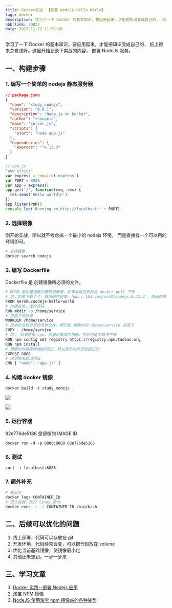 ```yaml
---
title: Docker实战一【部署 NodeJs Hello World】
tags: docker
description: 学习了一下 Docker 的基本知识，要应用起来，才能把知识变成自己的， 纸上得来总觉浅呀。这里开始记录下实战的内容， 部署 NodeJs 服务。
abbrlink: 29823
date: 2017-11-22 11:57:26
---
```


学习了一下 Docker 的基本知识，要应用起来，才能把知识变成自己的， 纸上得来总觉浅呀。这里开始记录下实战的内容， 部署 NodeJs 服务。

## 一、构建步骤

### 1. 编写一个简单的 nodejs 静态服务器

```json
// package.json
{
  "name": "study_nodejs",
  "version": "0.0.1",
  "description": "Node.js on Docker",
  "author": "zhongxia",
  "main": "server.js",
  "scripts": {
    "start": "node app.js"
  },
  "dependencies": {
    "express": "^4.13.3"
  }
}
```

```javascript
// app.js
'use strict'
var express = require('express')
var PORT = 8888
var app = express()
app.get('/', function(req, res) {
  res.send('Hello world\n')
})
app.listen(PORT)
console.log('Running on http://localhost:' + PORT)
```

### 2. 选择镜像

刚开始实战，所以就不考虑搞一个最小的 nodejs 环境， 而是直接找一个可以用的 环境即可。

```bash
# 查找镜像
docker search nodejs
```

### 3. 编写 Dockerfile

Dockerfile 是 创建镜像所必须的文件。

```bash
# FORM 是构建镜像的基础镜像源，如果本地没有则会 docker pull 下来
# 坑：如果下载不了，就用国内镜像: hub.c.163.com/nce2/nodejs:0.12.2 ，原因你懂的
FROM heroku/nodejs-hello-world
# 创建目录，保存源码
RUN mkdir -p /home/service
# 设置工作目录
WORKDIR /home/service
# 把本机当前目录的所有文件，拷贝到 镜像中的 /home/service 目录下
COPY . /home/service
# 坑： 如果使用 npm，则要设置国内镜像，否则可能下载不下来
RUN npm config set registry https://registry.npm.taobao.org
RUN npm install
# 镜像对外暴露除8888宽口，默认是不对外开放接口的
EXPOSE 8888
# 这里用来启动项目
CMD [ "node", "app.js" ]
```

### 4. 构建 docker 镜像

```
docker build -t study_nodejs .
```

![](https://ws3.sinaimg.cn/large/006tNc79gy1flqqo6ponoj30wc0osq4c.jpg)

![](https://ws1.sinaimg.cn/large/006tNc79gy1flqqon4inyj318y04wglr.jpg)

### 5. 运行容器

82e776de5186 是镜像的 IMAGE ID

```
docker run -d -p 8888:8888 82e776de5186
```

### 6. 测试

```
curl -i localhost:8888
```

### 7. 额外补充

```bash
# 看日志
docker logs CONTAINER_ID
# 进入容器，执行 linux 命令
docker exec -i -t CONTAINER_ID /bin/bash
```

## 二、后续可以优化的问题

1.  线上部署，代码可以存放在 git
2.  开发环境，代码经常会变，可以把代码放在 volume
3.  优化当前基础镜像，使镜像最小化
4.  其他还未想到，一步一步来

## 三、学习文章

1.  [Docker 实践--部署 Nodejs 应用](https://www.cnblogs.com/li-peng/p/5827104.html)
2.  [淘宝 NPM 镜像](http://npm.taobao.org/)
3.  [NodeJS 使用淘宝 npm 镜像站的各种姿势](http://www.jianshu.com/p/253cb9003411)
